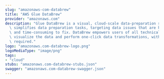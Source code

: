 ```yaml
---
slug: "amazonaws-com-databrew"
title: "AWS Glue DataBrew"
provider: "amazonaws.com"
description: "Glue DataBrew is a visual, cloud-scale data-preparation service. DataBrew\
  \ simplifies data preparation tasks, targeting data issues that are hard to spot\
  \ and time-consuming to fix. DataBrew empowers users of all technical levels to\
  \ visualize the data and perform one-click data transformations, with no coding\
  \ required."
logo: "amazonaws.com-databrew-logo.png"
logoMediaType: "image/png"
tags:
- "cloud"
stubs: "amazonaws.com-databrew-stubs.json"
swagger: "amazonaws.com-databrew-swagger.json"
---
```

